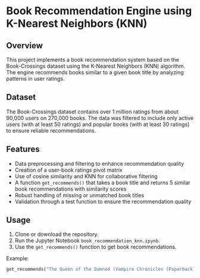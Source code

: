 # Book Recommendation Engine using K-Nearest Neighbors (KNN)

## Overview

This project implements a book recommendation system based on the Book-Crossings dataset using the K-Nearest Neighbors (KNN) algorithm. The engine recommends books similar to a given book title by analyzing patterns in user ratings.

## Dataset

The Book-Crossings dataset contains over 1 million ratings from about 90,000 users on 270,000 books. The data was filtered to include only active users (with at least 50 ratings) and popular books (with at least 30 ratings) to ensure reliable recommendations.

## Features

- Data preprocessing and filtering to enhance recommendation quality
- Creation of a user-book ratings pivot matrix
- Use of cosine similarity and KNN for collaborative filtering
- A function `get_recommends()` that takes a book title and returns 5 similar book recommendations with similarity scores
- Robust handling of missing or unmatched book titles
- Validation through a test function to ensure the recommendation quality

## Usage

1. Clone or download the repository.
2. Run the Jupyter Notebook `book_recommendation_knn.ipynb`.
3. Use the `get_recommends()` function to get book recommendations.

Example:

```python
get_recommends("The Queen of the Damned (Vampire Chronicles (Paperback))")
